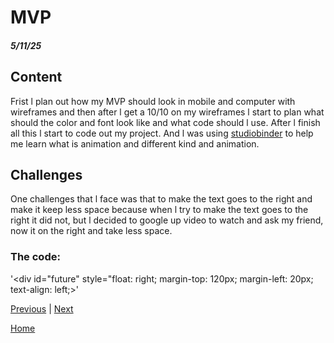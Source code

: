 # MVP
##### 5/11/25

## Content
Frist l plan out how my MVP should look in mobile and computer with wireframes and then after l get a 10/10 on my wireframes l start to plan what should the color and font look like and what code should l use. After l finish all this l start to code out my project. And l was using [studiobinder](https://www.studiobinder.com/blog/what-is-animation-definition/) to help me learn what is animation and different kind and animation.

## Challenges
One challenges that l face was that to make the text goes to the right and make it keep less space because when l try to make the text goes to the right it did not, but l decided to google up video to watch and ask my friend, now it on the right and take less  space.
### The code:
'<div id="future" style="float: right; margin-top: 120px; margin-left: 20px; text-align: left;></div>'

[Previous](entry05.md) | [Next](entry07.md)

[Home](../README.md)
